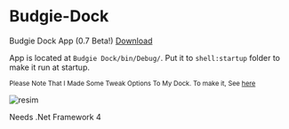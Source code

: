 # Budgie-Dock
Budgie Dock App (0.7 Beta!)
<a href="https://github.com/HAKANKOKCU/Budgie-Dock/raw/main/Budgie%20Dock/bin/Debug/Budgie%20Dock.exe">Download</a>

App is located at `Budgie Dock/bin/Debug/`. Put it to `shell:startup` folder to make it run at startup.

<sub>Please Note That I Made Some Tweak Options To My Dock. To make it, See <a href="https://github.com/HAKANKOKCU/Budgie-Dock/blob/main/Themes.md#pill-dark">here</a></sub>

![resim](https://user-images.githubusercontent.com/103432992/174731208-c7306c7a-e922-4570-9ff6-30fb8dace865.png)

Needs .Net Framework 4
